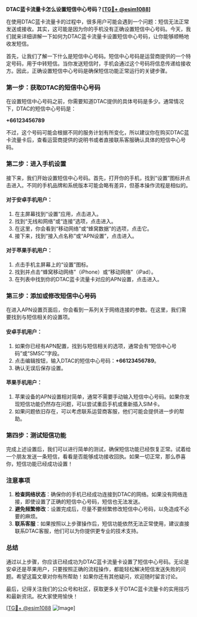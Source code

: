 **DTAC蓝卡流量卡怎么设置短信中心号码？[[TG💪+ @esim1088](https://t.me/s/esim1088)]**

在使用DTAC蓝卡流量卡的过程中，很多用户可能会遇到一个问题：短信无法正常发送或接收。其实，这可能是因为你的手机没有正确设置短信中心号码。今天，我们就来详细讲解一下如何为DTAC蓝卡流量卡设置短信中心号码，让你能够顺畅地收发短信。

首先，让我们了解一下什么是短信中心号码。短信中心号码是运营商提供的一个特定号码，用于中转短信。当你发送短信时，手机会通过这个号码将信息传递给接收方。因此，正确设置短信中心号码是确保短信功能正常运行的关键步骤。

### **第一步：获取DTAC的短信中心号码**
在设置短信中心号码之前，你需要知道DTAC提供的具体号码是多少。通常情况下，DTAC的短信中心号码是：

**+66123456789**

不过，这个号码可能会根据不同的服务计划有所变化，所以建议你在购买DTAC蓝卡流量卡后，查看运营商提供的说明书或者直接联系客服确认具体的短信中心号码。

### **第二步：进入手机设置**
接下来，我们开始设置短信中心号码。首先，打开你的手机，找到“设置”图标并点击进入。不同的手机品牌和系统版本可能会略有差异，但基本操作流程是相似的。

#### **对于安卓手机用户：**
1. 在主屏幕找到“设置”应用，点击进入。
2. 找到“无线和网络”或“连接”选项，点击进入。
3. 在这里，你会看到“移动网络”或“蜂窝数据”的选项，点击它。
4. 接下来，找到“接入点名称”或“APN设置”，点击进入。

#### **对于苹果手机用户：**
1. 点击手机主屏幕上的“设置”图标。
2. 找到并点击“蜂窝移动网络”（iPhone）或“移动网络”（iPad）。
3. 在列表中找到你的DTAC蓝卡流量卡对应的APN设置，点击进入。

### **第三步：添加或修改短信中心号码**
在进入APN设置页面后，你会看到一系列关于网络连接的参数。在这里，我们需要找到与短信相关的设置项。

#### **安卓手机用户：**
1. 如果你已经有APN配置，找到与短信相关的选项，通常会有“短信中心号码”或“SMSC”字段。
2. 点击编辑按钮，输入DTAC的短信中心号码：**+66123456789**。
3. 确认无误后保存设置。

#### **苹果手机用户：**
1. 苹果设备的APN设置相对简单，通常不需要手动输入短信中心号码。如果你发现短信功能仍然存在问题，可以尝试重启手机或重新插入SIM卡。
2. 如果问题依旧存在，可以考虑联系运营商客服，他们可能会提供进一步的帮助。

### **第四步：测试短信功能**
完成上述设置后，我们可以进行简单的测试，确保短信功能已经恢复正常。试着给一个朋友发送一条短信，看看是否能够成功接收回执。如果一切正常，那么恭喜你，短信功能已经成功设置！

### **注意事项**
1. **检查网络状态**：确保你的手机已经成功连接到DTAC的网络。如果没有网络连接，即使设置了正确的短信中心号码，短信也无法发送。
2. **避免频繁修改**：设置完成后，尽量不要频繁修改短信中心号码，以免造成不必要的麻烦。
3. **联系客服**：如果按照以上步骤操作后，短信功能依然无法正常使用，建议直接联系DTAC客服，他们可以为你提供更专业的技术支持。

### **总结**
通过以上步骤，你应该已经成功为DTAC蓝卡流量卡设置了短信中心号码。无论是安卓还是苹果用户，只要按照正确的流程操作，都能轻松解决短信发送失败的问题。希望这篇文章对你有所帮助！如果你还有其他疑问，欢迎随时留言讨论。

最后，记得关注我们的公众号和社区，获取更多关于DTAC蓝卡流量卡的实用技巧和最新资讯。祝大家使用愉快！

[[TG💪+ @esim1088](https://t.me/s/esim1088) ![Image](https://i.postimg.cc/4NQfJmqS/Snipaste-2025-05-13-00-14-12.png)]